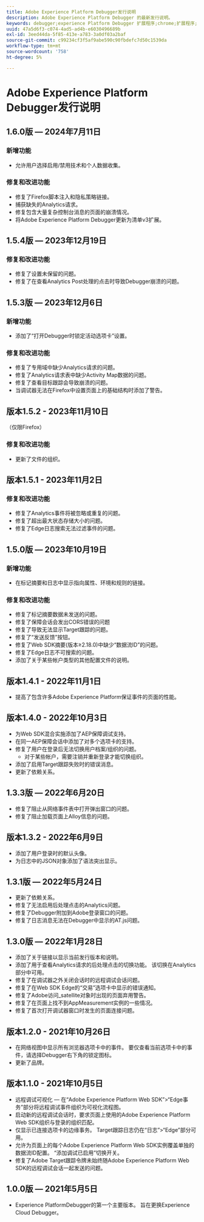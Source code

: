 ```yaml
---
title: Adobe Experience Platform Debugger发行说明
description: Adobe Experience Platform Debugger 的最新发行说明。
keywords: debugger;experience Platform Debugger 扩展程序;chrome;扩展程序;发行说明
uuid: 47a5d6f3-c074-4ad5-ad4b-e6030496689b
exl-id: 3eed44da-5f85-413e-a783-3a0df03a2baf
source-git-commit: c99234cf3f5af9abe590c90fbdefc7d50c1539da
workflow-type: tm+mt
source-wordcount: '758'
ht-degree: 5%

---
```


# Adobe Experience Platform Debugger发行说明

## 1.6.0版 — 2024年7月11日

### 新增功能

* 允许用户选择启用/禁用技术和个人数据收集。

### 修复和改进功能

* 修复了Firefox脚本注入和隐私策略链接。
* 捕获缺失的Analytics请求。
* 修复包含大量复杂控制台消息的页面的崩溃情况。
* 将Adobe Experience Platform Debugger更新为清单v3扩展。

## 1.5.4版 — 2023年12月19日

### 修复和改进功能

* 修复了设置未保留的问题。
* 修复了在查看Analytics Post处理的点击时导致Debugger崩溃的问题。

## 1.5.3版 — 2023年12月6日

### 新增功能

* 添加了“打开Debugger时锁定活动选项卡”设置。

### 修复和改进功能

* 修复了专用域中缺少Analytics请求的问题。
* 修复了Analytics请求表中缺少Activity Map数据的问题。
* 修复了查看目标跟踪会导致崩溃的问题。
* 当调试器无法在Firefox中设置页面上的基础结构时添加了警告。

## 版本1.5.2 - 2023年11月10日

（仅限Firefox）

### 修复和改进功能

* 更新了文件的组织。

## 版本1.5.1 - 2023年11月2日

### 修复和改进功能

* 修复了Analytics事件将被忽略或重复的问题。
* 修复了超出最大状态存储大小的问题。
* 修复了Edge日志搜索无法过滤事件的问题。

## 1.5.0版 — 2023年10月19日

### 新增功能

* 在标记摘要和日志中显示指向属性、环境和规则的链接。

### 修复和改进功能

* 修复了标记摘要数据未发送的问题。
* 修复了保障会话会发出CORS错误的问题
* 修复了导致无法显示Target跟踪的问题。
* 修复了“发送反馈”按钮。
* 修复了Web SDK摘要(版本≥2.18.0)中缺少“数据流ID”的问题。
* 修复了Edge日志不可搜索的问题。
* 添加了关于某些帐户类型的其他配置文件的说明。

## 版本1.4.1 - 2022年11月1日

* 提高了包含许多Adobe Experience Platform保证事件的页面的性能。

## 版本1.4.0 - 2022年10月3日

* 为Web SDK混合实施添加了AEP保障调试支持。
* 在同一AEP保障会话中添加了对多个选项卡的支持。
* 修复了用户在登录后无法切换用户档案/组织的问题。
   * 对于某些帐户，需要注销并重新登录才能切换组织。
* 添加了启用Target跟踪失败时的错误消息。
* 更新了依赖关系。

## 1.3.3版 — 2022年6月20日

* 修复了阻止从网络事件表中打开弹出窗口的问题。
* 修复了阻止加载页面上Alloy信息的问题。

## 版本1.3.2 - 2022年6月9日

* 添加了用户登录时的默认头像。
* 为日志中的JSON对象添加了语法突出显示。

## 1.3.1版 — 2022年5月24日

* 更新了依赖关系。
* 修复了无法启用后处理点击的Analytics问题。
* 修复了Debugger附加到Adobe登录窗口的问题。
* 修复了日志消息无法在Debugger中显示的AT.js问题。

## 1.3.0版 — 2022年1月28日

* 添加了关于链接以显示当前发行版本和说明。
* 添加了用于查看Analytics请求的后处理点击的切换功能。 该切换在Analytics部分中可用。
* 修复了在调试器之外关闭会话时的远程调试会话问题。
* 修复了在Web SDK Edge的“交易”选项卡中显示的错误通知。
* 修复了Adobe访问_satellite对象时出现的页面弃用警告。
* 修复了在页面上找不到AppMeasurement实例的一些情况。
* 修复了首次打开调试器窗口时发生的页面连接问题。

## 版本1.2.0 - 2021年10月26日

* 在网络视图中显示所有浏览器选项卡中的事件。 要仅查看当前选项卡中的事件，请选择Debugger右下角的锁定图标。
* 更新了品牌。

## 版本1.1.0 - 2021年10月5日

* 远程调试可视化 — 在“Adobe Experience Platform Web SDK”>“Edge事务”部分将远程调试事件组织为可视化流程图。
* 启动新的远程调试会话时，要求页面上使用的Adobe Experience Platform Web SDK组织与登录的组织匹配。
* 仅显示已连接选项卡的边缘事务。 Target跟踪日志仍在“日志”>“Edge”部分可用。
* 允许为页面上的每个Adobe Experience Platform Web SDK实例覆盖单独的数据流ID配置。 “添加调试已启用”切换开关。
* 修复了Adobe Target跟踪令牌未始终随Adobe Experience Platform Web SDK的远程调试会话一起发送的问题。

## 1.0.0版 — 2021年5月5日

* Experience PlatformDebugger的第一个主要版本。 旨在更换Experience Cloud Debugger。
